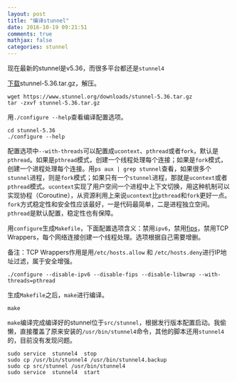 ```yaml
---
layout: post
title: "编译stunnel"
date: 2016-10-19 09:21:51
comments: true
mathjax: false
categories: stunnel
---
```


现在最新的stunnel是v5.36，而很多平台都还是`stunnel4`

<!--more-->

[下载](https://www.stunnel.org/downloads/stunnel-5.36.tar.gz)stunnel-5.36.tar.gz，解压。

```
wget https://www.stunnel.org/downloads/stunnel-5.36.tar.gz
tar -zxvf stunnel-5.36.tar.gz
```

用`./configure --help`查看编译配置选项。

```
cd stunnel-5.36
./configure --help
```

配置选项中`--with-threads`可以配置成`ucontext`、`pthread`或者`fork`，默认是`pthread`。如果是`pthread`模式，创建一个线程处理每个连接；如果是`fork`模式，创建一个进程处理每个连接。用`ps aux | grep stunnel`查看，如果很多个`stunnel`进程，则是`fork`模式；如果只有一个`stunnel`进程，那就是`ucontext`或者`pthread`模式。`ucontext`实现了用户空间一个进程中上下文切换，用这种机制可以实现协程（Coroutine），从资源利用上来说`ucontext`比`pthread`和`fork`更好一点。`fork`方式稳定性和安全性应该最好，一是代码最简单，二是进程独立空间。`pthread`是默认配置，稳定性也有保障。

用`configure`生成`Makefile`，下面配置选项含义：禁用`ipv6`，禁用[fips][fips_www]，禁用TCP Wrappers，每个网络连接创建一个线程处理。选项根据自己需要增删。

备注：TCP Wrappers作用是用`/etc/hosts.allow` 和 `/etc/hosts.deny`进行IP地址过滤，属于安全增强。

```
./configure --disable-ipv6 --disable-fips --disable-libwrap --with-threads=pthread
```

生成`Makefile`之后，`make`进行编译。

```
make
```

`make`编译完成编译好的stunnel位于`src/stunnel`，根据发行版本配置启动。我偷懒，直接覆盖了原来安装的`/usr/bin/stunnel4`命令，其他的脚本还用`stunnel4`的，目前没有发现问题。

```
sudo service  stunnel4  stop
sudo cp /usr/bin/stunnel4 /usr/bin/stunnel4.backup
sudo cp src/stunnel /usr/bin/stunnel4
sudo service  stunnel4  start
```


[fips_www]:https://en.wikipedia.org/wiki/Federal_Information_Processing_Standards "fips"




